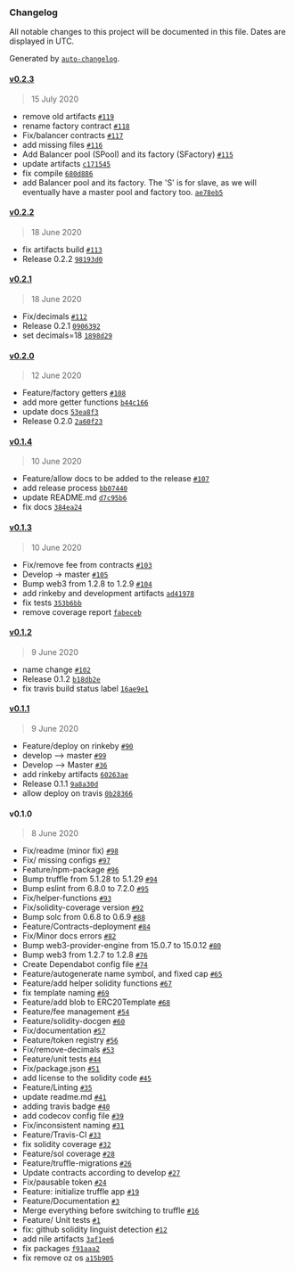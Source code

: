 ### Changelog

All notable changes to this project will be documented in this file. Dates are displayed in UTC.

Generated by [`auto-changelog`](https://github.com/CookPete/auto-changelog).

#### [v0.2.3](https://github.com/oceanprotocol/ocean-contracts/compare/v0.2.2...v0.2.3)

> 15 July 2020

- remove old artifacts [`#119`](https://github.com/oceanprotocol/ocean-contracts/pull/119)
- rename factory contract [`#118`](https://github.com/oceanprotocol/ocean-contracts/pull/118)
- Fix/balancer contracts [`#117`](https://github.com/oceanprotocol/ocean-contracts/pull/117)
- add missing files [`#116`](https://github.com/oceanprotocol/ocean-contracts/pull/116)
- Add Balancer pool (SPool) and its factory (SFactory) [`#115`](https://github.com/oceanprotocol/ocean-contracts/pull/115)
- update artifacts [`c171545`](https://github.com/oceanprotocol/ocean-contracts/commit/c1715453d4949450cb04c84e9960d9f1fec23568)
- fix compile [`680d886`](https://github.com/oceanprotocol/ocean-contracts/commit/680d8863ed9fd9a74e34a1c133261ec0a1ed0240)
- add Balancer pool and its factory. The 'S' is for slave, as we will eventually have a master pool and factory too. [`ae78eb5`](https://github.com/oceanprotocol/ocean-contracts/commit/ae78eb52e413156439d0dcdb7fcff04700b2969f)

#### [v0.2.2](https://github.com/oceanprotocol/ocean-contracts/compare/v0.2.1...v0.2.2)

> 18 June 2020

- fix artifacts build [`#113`](https://github.com/oceanprotocol/ocean-contracts/pull/113)
- Release 0.2.2 [`98193d0`](https://github.com/oceanprotocol/ocean-contracts/commit/98193d0bba35a1e436a1015769dd1a9d288f2860)

#### [v0.2.1](https://github.com/oceanprotocol/ocean-contracts/compare/v0.2.0...v0.2.1)

> 18 June 2020

- Fix/decimals [`#112`](https://github.com/oceanprotocol/ocean-contracts/pull/112)
- Release 0.2.1 [`0906392`](https://github.com/oceanprotocol/ocean-contracts/commit/09063925864d5e784fb0518f451d671aa8562d4b)
- set decimals=18 [`1898d29`](https://github.com/oceanprotocol/ocean-contracts/commit/1898d296973d5f77358c4604a3d17d89d7e25cff)

#### [v0.2.0](https://github.com/oceanprotocol/ocean-contracts/compare/v0.1.4...v0.2.0)

> 12 June 2020

- Feature/factory getters [`#108`](https://github.com/oceanprotocol/ocean-contracts/pull/108)
- add more getter functions [`b44c166`](https://github.com/oceanprotocol/ocean-contracts/commit/b44c1661e2fc767a840f3236c7e86e7b64de7715)
- update docs [`53ea8f3`](https://github.com/oceanprotocol/ocean-contracts/commit/53ea8f398cf6088977a86915519390cf91f7cc7c)
- Release 0.2.0 [`2a60f23`](https://github.com/oceanprotocol/ocean-contracts/commit/2a60f23d65baf96975aabf1d77989763acb0f44b)

#### [v0.1.4](https://github.com/oceanprotocol/ocean-contracts/compare/v0.1.3...v0.1.4)

> 10 June 2020

- Feature/allow docs to be added to the release [`#107`](https://github.com/oceanprotocol/ocean-contracts/pull/107)
- add release process [`bb07440`](https://github.com/oceanprotocol/ocean-contracts/commit/bb07440575ca411e9575b154675cf83166b0392a)
- update README.md [`d7c95b6`](https://github.com/oceanprotocol/ocean-contracts/commit/d7c95b6fd5272759112c38fa1f8f24c64625233b)
- fix docs [`384ea24`](https://github.com/oceanprotocol/ocean-contracts/commit/384ea24ade3caeff7eed10a96c930b8d0cc5ea3d)

#### [v0.1.3](https://github.com/oceanprotocol/ocean-contracts/compare/v0.1.2...v0.1.3)

> 10 June 2020

- Fix/remove fee from contracts [`#103`](https://github.com/oceanprotocol/ocean-contracts/pull/103)
- Develop -&gt; master [`#105`](https://github.com/oceanprotocol/ocean-contracts/pull/105)
- Bump web3 from 1.2.8 to 1.2.9 [`#104`](https://github.com/oceanprotocol/ocean-contracts/pull/104)
- add rinkeby and development artifacts [`ad41978`](https://github.com/oceanprotocol/ocean-contracts/commit/ad41978b672788ff4043c82266c1956b170e7cc8)
- fix tests [`353b6bb`](https://github.com/oceanprotocol/ocean-contracts/commit/353b6bb05573c373ae1154d2cdd15b86371650c8)
- remove coverage report [`fabeceb`](https://github.com/oceanprotocol/ocean-contracts/commit/fabeceb667f44ed55c2ce8ceb3c07d2892018dcb)

#### [v0.1.2](https://github.com/oceanprotocol/ocean-contracts/compare/v0.1.1...v0.1.2)

> 9 June 2020

- name change [`#102`](https://github.com/oceanprotocol/ocean-contracts/pull/102)
- Release 0.1.2 [`b18db2e`](https://github.com/oceanprotocol/ocean-contracts/commit/b18db2e9fb5771073a08d14b8069de5e7eb47900)
- fix travis build status label [`16ae9e1`](https://github.com/oceanprotocol/ocean-contracts/commit/16ae9e185ac66da7c863f759606d2517fcfd9bd3)

#### [v0.1.1](https://github.com/oceanprotocol/ocean-contracts/compare/v0.1.0...v0.1.1)

> 9 June 2020

- Feature/deploy on rinkeby [`#90`](https://github.com/oceanprotocol/ocean-contracts/pull/90)
- develop --&gt; master [`#99`](https://github.com/oceanprotocol/ocean-contracts/pull/99)
- Develop --&gt; Master [`#36`](https://github.com/oceanprotocol/ocean-contracts/pull/36)
- add rinkeby artifacts [`60263ae`](https://github.com/oceanprotocol/ocean-contracts/commit/60263ae4a1f8c36879f782562f349add2a7ae142)
- Release 0.1.1 [`9a8a30d`](https://github.com/oceanprotocol/ocean-contracts/commit/9a8a30d1219e8ccfd5493aca1006f29dc74145bf)
- allow deploy on travis [`0b28366`](https://github.com/oceanprotocol/ocean-contracts/commit/0b28366dd807e0d3932bb058b0184ce9c3fef909)

#### v0.1.0

> 8 June 2020

- Fix/readme (minor fix) [`#98`](https://github.com/oceanprotocol/ocean-contracts/pull/98)
- Fix/ missing configs [`#97`](https://github.com/oceanprotocol/ocean-contracts/pull/97)
- Feature/npm-package [`#96`](https://github.com/oceanprotocol/ocean-contracts/pull/96)
- Bump truffle from 5.1.28 to 5.1.29 [`#94`](https://github.com/oceanprotocol/ocean-contracts/pull/94)
- Bump eslint from 6.8.0 to 7.2.0 [`#95`](https://github.com/oceanprotocol/ocean-contracts/pull/95)
- Fix/helper-functions [`#93`](https://github.com/oceanprotocol/ocean-contracts/pull/93)
- Fix/solidity-coverage version [`#92`](https://github.com/oceanprotocol/ocean-contracts/pull/92)
- Bump solc from 0.6.8 to 0.6.9 [`#88`](https://github.com/oceanprotocol/ocean-contracts/pull/88)
- Feature/Contracts-deployment [`#84`](https://github.com/oceanprotocol/ocean-contracts/pull/84)
- Fix/Minor docs errors [`#82`](https://github.com/oceanprotocol/ocean-contracts/pull/82)
- Bump web3-provider-engine from 15.0.7 to 15.0.12 [`#80`](https://github.com/oceanprotocol/ocean-contracts/pull/80)
- Bump web3 from 1.2.7 to 1.2.8 [`#76`](https://github.com/oceanprotocol/ocean-contracts/pull/76)
- Create Dependabot config file [`#74`](https://github.com/oceanprotocol/ocean-contracts/pull/74)
- Feature/autogenerate name symbol, and fixed cap [`#65`](https://github.com/oceanprotocol/ocean-contracts/pull/65)
- Feature/add helper solidity functions [`#67`](https://github.com/oceanprotocol/ocean-contracts/pull/67)
- fix template naming [`#69`](https://github.com/oceanprotocol/ocean-contracts/pull/69)
- Feature/add blob to ERC20Template [`#68`](https://github.com/oceanprotocol/ocean-contracts/pull/68)
- Feature/fee management [`#54`](https://github.com/oceanprotocol/ocean-contracts/pull/54)
- Feature/solidity-docgen [`#60`](https://github.com/oceanprotocol/ocean-contracts/pull/60)
- Fix/documentation [`#57`](https://github.com/oceanprotocol/ocean-contracts/pull/57)
- Feature/token registry [`#56`](https://github.com/oceanprotocol/ocean-contracts/pull/56)
- Fix/remove-decimals [`#53`](https://github.com/oceanprotocol/ocean-contracts/pull/53)
- Feature/unit tests [`#44`](https://github.com/oceanprotocol/ocean-contracts/pull/44)
- Fix/package.json [`#51`](https://github.com/oceanprotocol/ocean-contracts/pull/51)
- add license to the solidity code [`#45`](https://github.com/oceanprotocol/ocean-contracts/pull/45)
- Feature/Linting [`#35`](https://github.com/oceanprotocol/ocean-contracts/pull/35)
- update readme.md [`#41`](https://github.com/oceanprotocol/ocean-contracts/pull/41)
- adding travis badge [`#40`](https://github.com/oceanprotocol/ocean-contracts/pull/40)
- add codecov config file [`#39`](https://github.com/oceanprotocol/ocean-contracts/pull/39)
- Fix/inconsistent naming [`#31`](https://github.com/oceanprotocol/ocean-contracts/pull/31)
- Feature/Travis-CI [`#33`](https://github.com/oceanprotocol/ocean-contracts/pull/33)
- fix solidity coverage [`#32`](https://github.com/oceanprotocol/ocean-contracts/pull/32)
- Feature/sol coverage [`#28`](https://github.com/oceanprotocol/ocean-contracts/pull/28)
- Feature/truffle-migrations  [`#26`](https://github.com/oceanprotocol/ocean-contracts/pull/26)
- Update contracts according to develop [`#27`](https://github.com/oceanprotocol/ocean-contracts/pull/27)
- Fix/pausable token [`#24`](https://github.com/oceanprotocol/ocean-contracts/pull/24)
- Feature: initialize truffle app [`#19`](https://github.com/oceanprotocol/ocean-contracts/pull/19)
- Feature/Documentation [`#3`](https://github.com/oceanprotocol/ocean-contracts/pull/3)
- Merge everything before switching to truffle [`#16`](https://github.com/oceanprotocol/ocean-contracts/pull/16)
- Feature/ Unit tests [`#1`](https://github.com/oceanprotocol/ocean-contracts/pull/1)
- fix: github solidity linguist detection [`#12`](https://github.com/oceanprotocol/ocean-contracts/pull/12)
- add nile artifacts [`3af1ee6`](https://github.com/oceanprotocol/ocean-contracts/commit/3af1ee6b5feba708eaa08cc0a3475fc5a75197b1)
- fix packages [`f91aaa2`](https://github.com/oceanprotocol/ocean-contracts/commit/f91aaa2072067f842835f3b0caaed3ab6589bd67)
- fix remove oz os [`a15b905`](https://github.com/oceanprotocol/ocean-contracts/commit/a15b9055bfc6eca9fa9711870556b1aed6a6742b)
